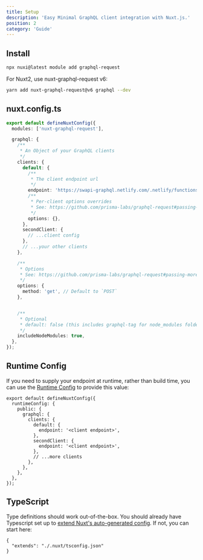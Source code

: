 ```yaml
---
title: Setup
description: 'Easy Minimal GraphQL client integration with Nuxt.js.'
position: 2
category: 'Guide'
---
```


## Install

<code-group>
  <code-block label="nuxi" active>

```bash
npx nuxi@latest module add graphql-request
```

  </code-block>


</code-group>

For Nuxt2, use nuxt-graphql-request v6:

```bash
yarn add nuxt-graphql-request@v6 graphql --dev
```

## **nuxt.config.ts**

```ts
export default defineNuxtConfig({
  modules: ['nuxt-graphql-request'],

  graphql: {
    /**
     * An Object of your GraphQL clients
     */
    clients: {
      default: {
        /**
         * The client endpoint url
         */
        endpoint: 'https://swapi-graphql.netlify.com/.netlify/functions/index',
        /**
         * Per-client options overrides
         * See: https://github.com/prisma-labs/graphql-request#passing-more-options-to-fetch
         */
        options: {},
      },
      secondClient: {
        // ...client config
      },
      // ...your other clients
    },

    /**
     * Options
     * See: https://github.com/prisma-labs/graphql-request#passing-more-options-to-fetch
     */
    options: {
      method: 'get', // Default to `POST`
    },


    /**
     * Optional
     * default: false (this includes graphql-tag for node_modules folder)
     */
    includeNodeModules: true,
  },
});
```

## Runtime Config

If you need to supply your endpoint at runtime, rather than build time, you can use the [Runtime Config](https://nuxt.com/docs/guide/going-further/runtime-config) to provide this value:

```ts{}[nuxt.config.ts]
export default defineNuxtConfig({
  runtimeConfig: {
    public: {
      graphql: {
        clients: {
          default: {
            endpoint: '<client endpoint>',
          },
          secondClient: {
            endpoint: '<client endpoint>',
          },
          // ...more clients
        },
      },
    },
  },
});
```

## TypeScript

Type definitions should work out-of-the-box. You should already have Typescript set up to [extend Nuxt's auto-generated config](https://nuxt.com/docs/guide/directory-structure/tsconfig). If not, you can start here:

```json{}[tsconfig.json]
{
  "extends": "./.nuxt/tsconfig.json"
}
```
